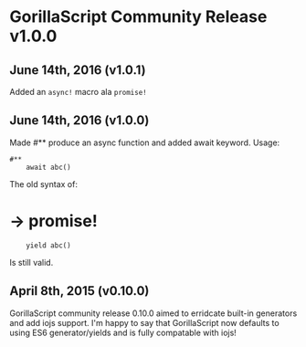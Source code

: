 # GorillaScript Community Release v1.0.0

## June 14th, 2016 (v1.0.1)

Added an `async!` macro ala `promise!`

## June 14th, 2016 (v1.0.0)

Made #** produce an async function and added await keyword. Usage:

	#**
		await abc()

The old syntax of:

  # -> promise!
	    yield abc()

Is still valid.

## April 8th, 2015 (v0.10.0)

GorillaScript community release 0.10.0 aimed to erridcate built-in generators and add iojs support. I'm happy to say that GorillaScript now defaults to using ES6 generator/yields and is fully compatable with iojs!

